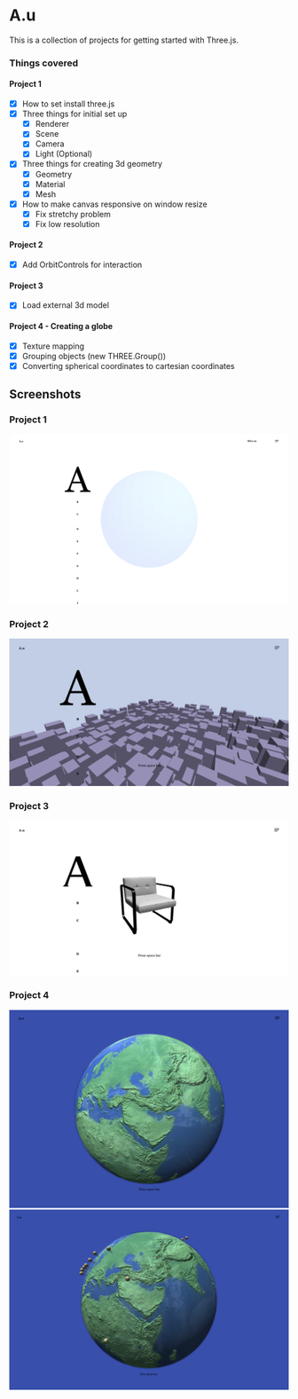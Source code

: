 # A.u

This is a collection of projects for getting started with Three.js.

### Things covered

#### Project 1

- [x] How to set install three.js
- [x] Three things for initial set up
  - [x] Renderer
  - [x] Scene
  - [x] Camera
  - [x] Light (Optional)
- [x] Three things for creating 3d geometry
  - [x] Geometry
  - [x] Material
  - [x] Mesh
- [x] How to make canvas responsive on window resize
  - [x] Fix stretchy problem
  - [x] Fix low resolution

#### Project 2

- [x] Add OrbitControls for interaction

#### Project 3

- [x] Load external 3d model

#### Project 4 - Creating a globe

- [x] Texture mapping
- [x] Grouping objects (new THREE.Group())
- [x] Converting spherical coordinates to cartesian coordinates

## Screenshots

### Project 1

![screenshot 1](screenshots/screenshot-1.png)

### Project 2

![screenshot 2](screenshots/screenshot-2.png)

### Project 3

![screenshot 3](screenshots/screenshot-3.png)

### Project 4

![screenshot 4.1](screenshots/screenshot-4.1.png)
![screenshot 4.2](screenshots/screenshot-4.2.png)
